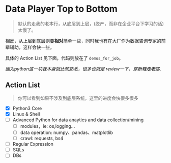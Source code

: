 # Data Player Top to Bottom

> 默认的走我的老本行，从底层到上层，(脱产，而非在企业平台下学习的话)太慢了。

相反，从上层到底层则要**相对**简单一些，同时我也有在大厂作为数据咨询专家的前辈辅助，这样会快一些。

具体的 Action List 见下面，代码则放在了 `demos_for_job`。

*因为python这一块我本身就比较熟悉，很多也就是 review一下，穿新鞋走老路*.



## Action List

> 你可以看到如果不涉及到底层系统，这里的进度会快很多很多

- [x] Python3 Core 
- [x] Linux & Shell
- [ ] Advanced Python for data anaytics and data collection/mining
  - [ ] modules，ie: os,logging...
  - [ ] data operation: numpy、pandas、matplotlib
  - [ ] crawl: requests, bs4
- [ ] Regular Expression
- [ ] SQLs
- [ ] DBs